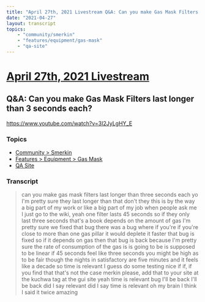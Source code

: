 ```yaml
---
title: "April 27th, 2021 Livestream Q&A: Can you make Gas Mask Filters last longer than 3 seconds each?"
date: "2021-04-27"
layout: transcript
topics:
    - "community/smerkin"
    - "features/equipment/gas-mask"
    - "qa-site"
---
```

# [April 27th, 2021 Livestream](../2021-04-27.md)
## Q&A: Can you make Gas Mask Filters last longer than 3 seconds each?
https://www.youtube.com/watch?v=3I2JyLgHY_E

### Topics
* [Community > Smerkin](../topics/community/smerkin.md)
* [Features > Equipment > Gas Mask](../topics/features/equipment/gas-mask.md)
* [QA Site](../topics/qa-site.md)

### Transcript

> can you make gas mask filters last longer than three seconds each yo I'm pretty sure they last longer than that don't they this is by the way a big part of my work or like a big part of my job when people ask me I just go to the wiki, yeah one filter lasts 45 seconds so if they only last three seconds that's a book depends on the amount of gas I'm pretty sure we fixed that bug there was a bug where if you're if you're close to more than one gas pillar it would deplete it faster that bug is fixed so if it depends on gas then that bug is back because I'm pretty sure the rate of consumption of the gas is is going to be is supposed to be linear if 45 seconds feel like three seconds you might be high as to be fair though the nights in satisfactory are five minutes and it feels like a decade so time is relevant I guess do some testing nice if if, if you find that that's not the case merkin please, add that to your site at the kuchwa tag at the gui site yeah time is relevant bug I'll be back I'll be back did I say relevant did I say time is relevant oh my brain I think I said it twice amazing

